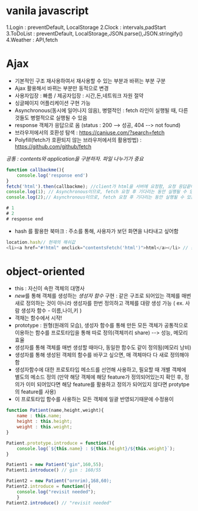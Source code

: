 # vanila javascript

1.Login : preventDefault, LocalStorage
2.Clock : intervals,padStart
3.ToDoList : preventDefault, LocalStorage,JSON.parse(),JSON.stringify()
4.Weather : API,fetch

# Ajax

- 기본적인 구조 재사용하여서 재사용할 수 있는 부분과 바뀌는 부분 구분
- Ajax 활용해서 바뀌는 부분만 동적으로 변경
- 사용자입장 : 빠름 / 제공자입장 : 시간,돈,네트워크 자원 절약
- 싱글페이지 어플리케이션 구현 가능
- Asynchronous(동시에 일어나지 않음), 병렬적인 : fetch 라인이 실행될 때, 다른 것들도 병렬적으로 실행될 수 있음
- response 객체가 응답으로 옴 (status : 200 --> 성공, 404 --> not found)
- 브라우저에서의 호환성 탐색 : https://caniuse.com/?search=fetch
- Polyfill(fetch가 호환되지 않는 브라우저에서의 활용방법) : https://github.com/github/fetch

_공통 : contents와 application을 구분하자. 파일 나누기가 중요_

```javascript
function callbackme(){
	console.log('response end')
}
fetch('html').then(callbackme); //client가 html을 서버에 요청함, 요청 응답끝나면 callbackme 함수 실행
console.log(1); // Asynchronous이므로, fetch 요청 후 기다리는 동안 실행될 수 있음
console.log(2);// Asynchronous이므로, fetch 요청 후 기다리는 동안 실행될 수 있음

# 1
# 2
# response end
```

- hash 를 활용한 북마크 : 주소를 통해, 사용자가 보던 화면을 나타내고 싶어함

```javascript
location.hash// 현재의 해쉬값
<li><a href="#!html" onclick="contentsFetch('html')">html</a></li> // 관습적으로 #! 해쉬뱅을 활용하여 해쉬 구축
```

# object-oriented

- this : 자신이 속한 객체의 대명사
- *new*를 통해 객체를 생성하는 _생성자 함수_ 구현 : 같은 구조로 되어있는 객체를 매번 새로 정의하는 것이 아니라 생성자를 한번 정의하고 객체를 대량 생성 가능 ( ex. 사람 생성자 함수 - 이름,나이,키 )
- 객채는 함수에서 시작!
- prototype : 원형(원래의 모습), 생성자 함수를 통해 만든 모든 객체가 공통적으로 이용하는 함수를 프로토타입을 통해 따로 정의(객체끼리 share) --> 성능, 메모리 효율
- 생성자를 통해 객체를 매번 생성할 때마다, 동일한 함수도 같이 정의됨(메모리 낭비)
- 생성자를 통해 생성된 객체의 함수를 바꾸고 싶으면, 매 객체마다 다 새로 정의해야함
- 생성자함수에 대한 프로토타입 메소드를 선언해 사용하고, 필요할 때 개별 객체에 별도의 메소드 정의 (만약 해당 객체에 해당 feature가 정의되어있는지 확인 후, 정의가 이미 되어있다면 해당 feature를 활용하고 정의가 되어있지 않다면 protytpe의 feature를 사용)
- 이 프로토타입 함수를 사용하는 모든 객체에 일괄 반영되기때문에 수정용이

```javascript
function Patient(name,height,weight){
	name : this.name;
	height : this.height;
	weight : this.weight;
}

Patient.prototype.introduce = function(){
	console.log(`${this.name} : ${this.height}/${this.weight}`);
}

Patient1 = new Patient("gin",160,55);
Patient1.introduce() // gin : 160/55

Patient2 = new Patient("ornrim),168,60);
Patient2.introduce = function(){
	console.log("revisit needed");
	}
Patient2.introduce() // "revisit needed"

```
